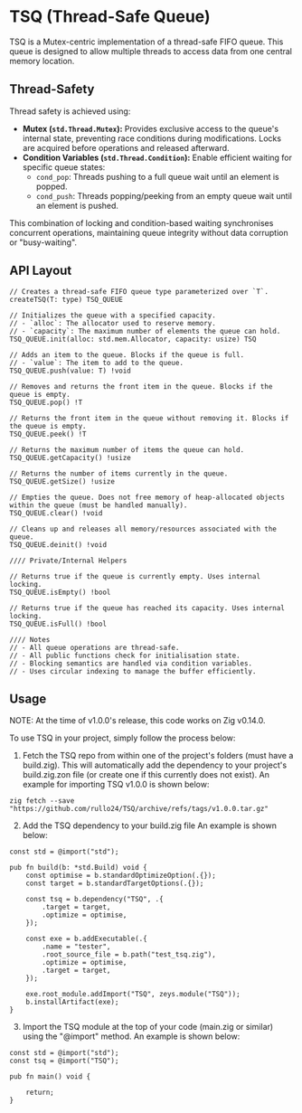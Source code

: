 # TSQ (Thread-Safe Queue)
TSQ is a Mutex-centric implementation of a thread-safe FIFO queue. This queue is designed to allow multiple threads to access data from one central memory location.

## Thread-Safety
Thread safety is achieved using:
* **Mutex (`std.Thread.Mutex`):** Provides exclusive access to the queue's internal state, preventing race conditions during modifications. Locks are acquired before operations and released afterward.
* **Condition Variables (`std.Thread.Condition`):** Enable efficient waiting for specific queue states:
    * `cond_pop`: Threads pushing to a full queue wait until an element is popped.
    * `cond_push`: Threads popping/peeking from an empty queue wait until an element is pushed.

This combination of locking and condition-based waiting synchronises concurrent operations, maintaining queue integrity without data corruption or "busy-waiting".

## API Layout
```zig
// Creates a thread-safe FIFO queue type parameterized over `T`.
createTSQ(T: type) TSQ_QUEUE

// Initializes the queue with a specified capacity.
// - `alloc`: The allocator used to reserve memory.
// - `capacity`: The maximum number of elements the queue can hold.
TSQ_QUEUE.init(alloc: std.mem.Allocator, capacity: usize) TSQ

// Adds an item to the queue. Blocks if the queue is full.
// - `value`: The item to add to the queue.
TSQ_QUEUE.push(value: T) !void

// Removes and returns the front item in the queue. Blocks if the queue is empty.
TSQ_QUEUE.pop() !T

// Returns the front item in the queue without removing it. Blocks if the queue is empty.
TSQ_QUEUE.peek() !T

// Returns the maximum number of items the queue can hold.
TSQ_QUEUE.getCapacity() !usize

// Returns the number of items currently in the queue.
TSQ_QUEUE.getSize() !usize

// Empties the queue. Does not free memory of heap-allocated objects within the queue (must be handled manually).
TSQ_QUEUE.clear() !void

// Cleans up and releases all memory/resources associated with the queue.
TSQ_QUEUE.deinit() !void

//// Private/Internal Helpers

// Returns true if the queue is currently empty. Uses internal locking.
TSQ_QUEUE.isEmpty() !bool

// Returns true if the queue has reached its capacity. Uses internal locking.
TSQ_QUEUE.isFull() !bool

//// Notes
// - All queue operations are thread-safe.
// - All public functions check for initialisation state.
// - Blocking semantics are handled via condition variables.
// - Uses circular indexing to manage the buffer efficiently.
```

## Usage
NOTE: At the time of v1.0.0's release, this code works on Zig v0.14.0.

To use TSQ in your project, simply follow the process below:
1. Fetch the TSQ repo from within one of the project's folders (must have a build.zig). This will automatically add the dependency to your project's build.zig.zon file (or create one if this currently does not exist).
An example for importing TSQ v1.0.0 is shown below:
```zig
zig fetch --save "https://github.com/rullo24/TSQ/archive/refs/tags/v1.0.0.tar.gz"
```
2. Add the TSQ dependency to your build.zig file
An example is shown below:
```zig
const std = @import("std");

pub fn build(b: *std.Build) void {
    const optimise = b.standardOptimizeOption(.{});
    const target = b.standardTargetOptions(.{});

    const tsq = b.dependency("TSQ", .{
        .target = target,
        .optimize = optimise,
    });

    const exe = b.addExecutable(.{
        .name = "tester",
        .root_source_file = b.path("test_tsq.zig"),
        .optimize = optimise,
        .target = target,
    });

    exe.root_module.addImport("TSQ", zeys.module("TSQ"));
    b.installArtifact(exe);
}
```

3. Import the TSQ module at the top of your code (main.zig or similar) using the "@import" method.
An example is shown below:
```zig
const std = @import("std");
const tsq = @import("TSQ");

pub fn main() void {

    return;
}
```